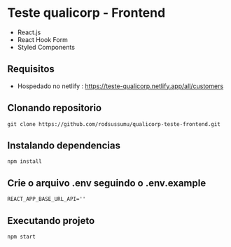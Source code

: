 # Teste qualicorp - Frontend

- React.js
- React Hook Form
- Styled Components

## Requisitos
* Hospedado no netlify : https://teste-qualicorp.netlify.app/all/customers

## Clonando repositorio

```
git clone https://github.com/rodsussumu/qualicorp-teste-frontend.git
```

## Instalando dependencias 

```
npm install
```

## Crie o arquivo .env seguindo o .env.example

```
REACT_APP_BASE_URL_API=''
```

## Executando projeto

```
npm start
```




